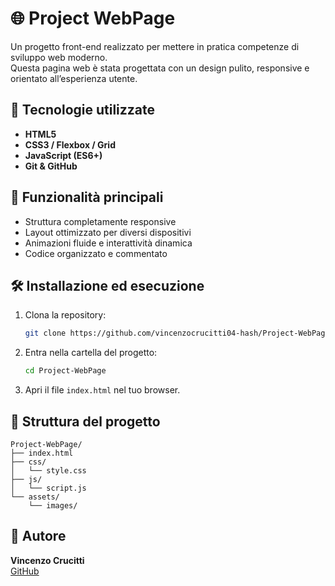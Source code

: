 # 🌐 Project WebPage

Un progetto front-end realizzato per mettere in pratica competenze di sviluppo web moderno.  
Questa pagina web è stata progettata con un design pulito, responsive e orientato all’esperienza utente.

## 🚀 Tecnologie utilizzate
- **HTML5**
- **CSS3 / Flexbox / Grid**
- **JavaScript (ES6+)**
- **Git & GitHub**

## 🧩 Funzionalità principali
- Struttura completamente responsive
- Layout ottimizzato per diversi dispositivi
- Animazioni fluide e interattività dinamica
- Codice organizzato e commentato

## 🛠️ Installazione ed esecuzione
1. Clona la repository:
   ```bash
   git clone https://github.com/vincenzocrucitti04-hash/Project-WebPage.git
   ```
2. Entra nella cartella del progetto:
   ```bash
   cd Project-WebPage
   ```
3. Apri il file `index.html` nel tuo browser.

## 📁 Struttura del progetto
```
Project-WebPage/
├── index.html
├── css/
│   └── style.css
├── js/
│   └── script.js
└── assets/
    └── images/
```


## 👤 Autore
**Vincenzo Crucitti**  
[GitHub](https://github.com/vincenzocrucitti04-hash)
